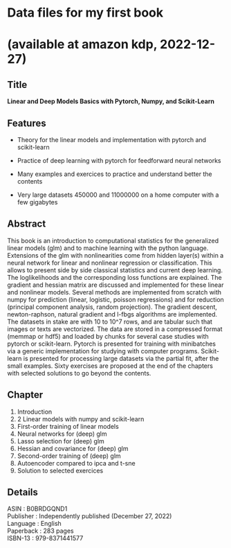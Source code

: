 # Data files for my first book <br />
# (available at amazon kdp, 2022-12-27) <br />

## Title <br />

**Linear and Deep Models Basics with Pytorch, Numpy, and Scikit-Learn**

## Features <br />

- Theory for the linear models and implementation with pytorch and scikit-learn  <br />

- Practice of deep learning with pytorch for feedforward neural networks <br />

- Many examples and exercices to practice and understand better the contents <br />

- Very large datasets 450000 and 11000000 on a home computer with a few gigabytes  <br />

## Abstract  <br />
This book is an introduction to computational statistics for the generalized linear models (glm) and to machine learning with the python language. Extensions of the glm with nonlinearities come from hidden layer(s) within a neural network for linear and nonlinear regression or classification. This allows to present side by side classical statistics and current deep learning. The loglikelihoods and the corresponding loss functions are explained. The gradient and hessian matrix are discussed and implemented for these linear and nonlinear models. Several methods are implemented from scratch with numpy for prediction (linear, logistic, poisson regressions) and for reduction (principal component analysis, random projection). The gradient descent, newton-raphson, natural gradient and l-fbgs algorithms are implemented. The datasets in stake are with 10 to 10^7 rows, and are tabular such that images or texts are vectorized. The data are stored in a compressed format (memmap or hdf5) and loaded by chunks for several case studies with pytorch or scikit-learn. Pytorch is presented for training with minibatches via a generic implementation for studying with computer programs. Scikit-learn is presented for processing large datasets via the partial fit, after the small examples. Sixty exercises are proposed at the end of the chapters with selected solutions to go beyond the contents. <br />


## Chapter <br />

1. Introduction <br />
2. 2 Linear models with numpy and scikit-learn <br />
3. First-order training of linear models <br />
4. Neural networks for (deep) glm <br />
5. Lasso selection for (deep) glm <br />
6. Hessian and covariance for (deep) glm <br />
7. Second-order training of (deep) glm <br />
8. Autoencoder compared to ipca and t-sne <br />
9. Solution to selected exercices <br />



## Details <br />

ASIN : B0BRDGQND1 <br />
Publisher : Independently published (December 27, 2022) <br />
Language : English <br />
Paperback : 283 pages <br />
ISBN-13 : 979-8371441577 <br />







